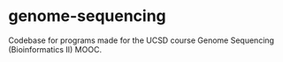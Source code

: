 # genome-sequencing
Codebase for programs made for the UCSD course Genome Sequencing (Bioinformatics II) MOOC.
